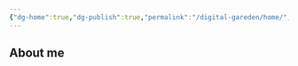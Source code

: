 ```yaml
---
{"dg-home":true,"dg-publish":true,"permalink":"/digital-gareden/home/","tags":["gardenEntry"],"dgPassFrontmatter":true,"noteIcon":""}
---
```


## About me